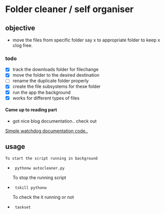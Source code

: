 # Folder cleaner / self organiser

## objective
-  move the files from specific folder say x to appropriate folder to keep x clog free.

### todo
- [x] track the downloads folder for filechange
- [x] move the folder to the desired destination
- [ ] rename the duplicate folder properly
- [x] create the file subsystems for these folder
- [x] run the app the background
- [x] works for different types of files

#### Came up to reading part
- got nice blog documentation.. check out
<a href = "https://www.michaelcho.me/article/using-pythons-watchdog-to-monitor-changes-to-a-directory">
    Simple watchdog documentation code..
</a>

## usage
    To start the script running in background
-   <code> pythonw autocleaner.py </code>
    <p> To stop the running script </p>
-   <code> tskill pythonw </code>
    <p> To check the it running or not</p>
-   <code> taskset </code>